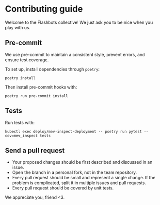 # Contributing guide

Welcome to the Flashbots collective! We just ask you to be nice when you play with us.

## Pre-commit

We use pre-commit to maintain a consistent style, prevent errors, and ensure test coverage.

To set up, install dependencies through `poetry`:

```
poetry install
```

Then install pre-commit hooks with:

```
poetry run pre-commit install
```

## Tests

Run tests with:

```
kubectl exec deploy/mev-inspect-deployment -- poetry run pytest --cov=mev_inspect tests
```

## Send a pull request

- Your proposed changes should be first described and discussed in an issue.
- Open the branch in a personal fork, not in the team repository.
- Every pull request should be small and represent a single change. If the problem is complicated, split it in multiple issues and pull requests.
- Every pull request should be covered by unit tests.

We appreciate you, friend <3.
